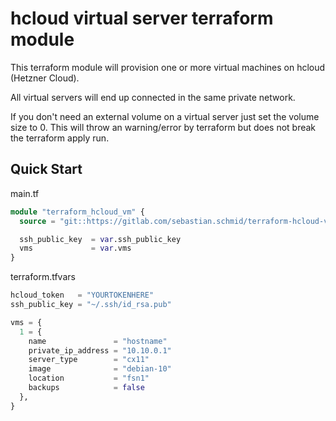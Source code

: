 # hcloud virtual server terraform module

This terraform module will provision one or more virtual machines on hcloud (Hetzner Cloud).

All virtual servers will end up connected in the same private network.

If you don't need an external volume on a virtual server just set the volume size to 0. This will throw an warning/error by terraform but does not break the terraform apply run.

## Quick Start

main.tf

```terraform
module "terraform_hcloud_vm" {
  source = "git::https://gitlab.com/sebastian.schmid/terraform-hcloud-vm"

  ssh_public_key  = var.ssh_public_key
  vms             = var.vms
}

```

terraform.tfvars

```terraform
hcloud_token   = "YOURTOKENHERE"
ssh_public_key = "~/.ssh/id_rsa.pub"

vms = {
  1 = {
    name               = "hostname"
    private_ip_address = "10.10.0.1"
    server_type        = "cx11"
    image              = "debian-10"
    location           = "fsn1"
    backups            = false
  },
}
```
